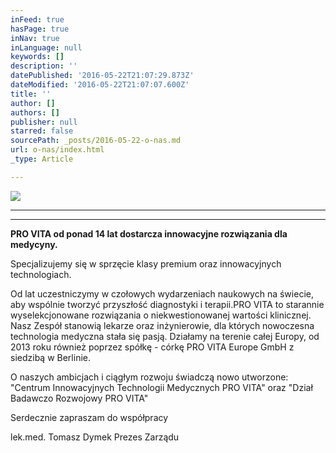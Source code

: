 ```yaml
---
inFeed: true
hasPage: true
inNav: true
inLanguage: null
keywords: []
description: ''
datePublished: '2016-05-22T21:07:29.873Z'
dateModified: '2016-05-22T21:07:07.600Z'
title: ''
author: []
authors: []
publisher: null
starred: false
sourcePath: _posts/2016-05-22-o-nas.md
url: o-nas/index.html
_type: Article

---
```

![](https://the-grid-user-content.s3-us-west-2.amazonaws.com/148b5d3c-54a3-4cdd-be30-57cc656c9ebd.png)

****

****

**PRO VITA od ponad 14 lat dostarcza innowacyjne rozwiązania dla medycyny.**

Specjalizujemy się w sprzęcie klasy premium oraz innowacyjnych technologiach.

Od lat uczestniczymy w czołowych wydarzeniach naukowych na świecie, aby wspólnie tworzyć przyszłość diagnostyki i terapii.PRO VITA to starannie wyselekcjonowane rozwiązania o niekwestionowanej wartości klinicznej. Nasz Zespół stanowią lekarze oraz inżynierowie, dla których nowoczesna technologia medyczna stała się pasją. Działamy na terenie całej Europy, od 2013 roku również poprzez spółkę - córkę PRO VITA Europe GmbH z siedzibą w Berlinie.

O naszych ambicjach i ciągłym rozwoju świadczą nowo utworzone:  
"Centrum Innowacyjnych Technologii Medycznych PRO VITA" oraz "Dział Badawczo Rozwojowy PRO VITA" 

Serdecznie zapraszam do współpracy 

lek.med. Tomasz Dymek Prezes Zarządu